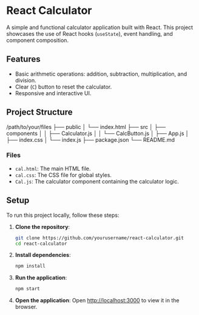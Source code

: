 # React Calculator

A simple and functional calculator application built with React. This project showcases the use of React hooks (`useState`), event handling, and component composition.

## Features

- Basic arithmetic operations: addition, subtraction, multiplication, and division.
- Clear (`C`) button to reset the calculator.
- Responsive and interactive UI.

## Project Structure

/path/to/your/files
├── public
│ └── index.html
├── src
│ ├── components
│ │ ├── Calculator.js
│ │ └── CalcButton.js
│ ├── App.js
│ ├── index.css
│ └── index.js
├── package.json
└── README.md

### Files

- `cal.html`: The main HTML file.
- `cal.css`: The CSS file for global styles.
- `Cal.js`: The calculator component containing the calculator logic.


## Setup

To run this project locally, follow these steps:

1. **Clone the repository**:
    ```bash
    git clone https://github.com/yourusername/react-calculator.git
    cd react-calculator
    ```

2. **Install dependencies**:
    ```bash
    npm install
    ```

3. **Run the application**:
    ```bash
    npm start
    ```

4. **Open the application**: 
    Open [http://localhost:3000](http://localhost:3000) to view it in the browser.
